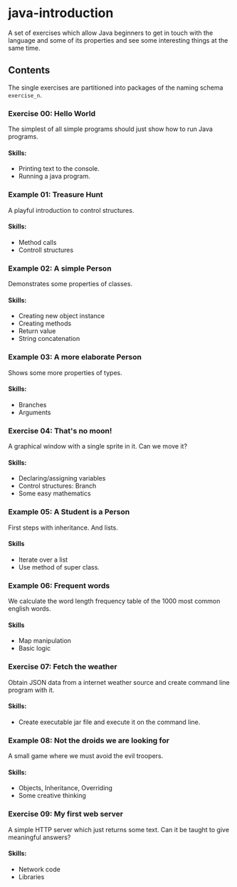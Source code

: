 java-introduction
=================

A set of exercises which allow Java beginners to get in touch with the language and some of its properties and see some interesting things at the same time.

Contents
--------

The single exercises are partitioned into packages of the naming schema `exercise_n`.

### Exercise 00: Hello World

The simplest of all simple programs should just show how to run Java programs.

#### Skills:
* Printing text to the console.
* Running a java program.


### Example 01: Treasure Hunt

A playful introduction to control structures.

#### Skills:

* Method calls
* Controll structures


### Example 02: A simple Person

Demonstrates some properties of classes.

#### Skills:
* Creating new object instance
* Creating methods
* Return value
* String concatenation


### Example 03: A more elaborate Person

Shows some more properties of types.

#### Skills:
* Branches
* Arguments


### Exercise 04: That's no moon!

A graphical window with a single sprite in it. Can we move it?

#### Skills:
* Declaring/assigning variables
* Control structures: Branch
* Some easy mathematics


### Example 05: A Student is a Person

First steps with inheritance. And lists.

#### Skills
* Iterate over a list
* Use method of super class.


### Example 06: Frequent words

We calculate the word length frequency table of the 1000 most common english words.

#### Skills
* Map manipulation
* Basic logic


### Exercise 07: Fetch the weather

Obtain JSON data from a internet weather source and create command line program with it.

#### Skills:
* Create executable jar file and execute it on the command line.


### Example 08: Not the droids we are looking for

A small game where we must avoid the evil troopers.

#### Skills:
* Objects, Inheritance, Overriding
* Some creative thinking


### Exercise 09: My first web server

A simple HTTP server which just returns some text. Can it be taught to give meaningful answers?

#### Skills:
* Network code
* Libraries
